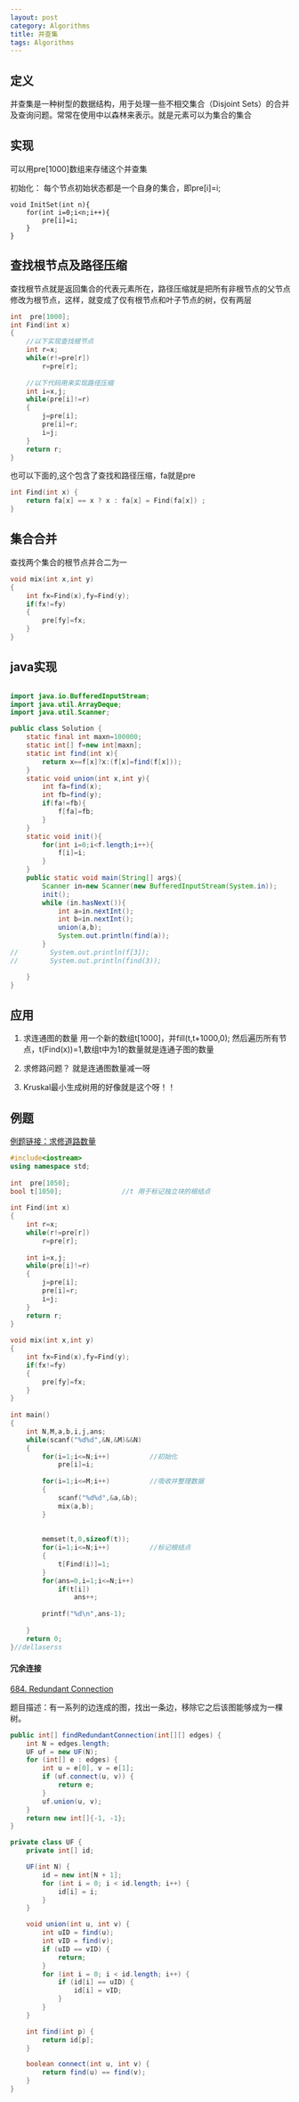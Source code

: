 ```yaml
---
layout: post
category: Algorithms
title: 并查集
tags: Algorithms
---
```


## 定义
并查集是一种树型的数据结构，用于处理一些不相交集合（Disjoint Sets）的合并及查询问题。常常在使用中以森林来表示。就是元素可以为集合的集合

## 实现
可以用pre[1000]数组来存储这个并查集

初始化： 每个节点初始状态都是一个自身的集合，即pre[i]=i;
```
void InitSet(int n){
    for(int i=0;i<n;i++){
        pre[i]=i;
    }
}
```

## 查找根节点及路径压缩
查找根节点就是返回集合的代表元素所在，路径压缩就是把所有非根节点的父节点修改为根节点，这样，就变成了仅有根节点和叶子节点的树，仅有两层

```c++
int  pre[1000];  
int Find(int x)  
{  
    //以下实现查找根节点
    int r=x;  
    while(r!=pre[r])  
        r=pre[r];  
    
    //以下代码用来实现路径压缩
    int i=x,j;  
    while(pre[i]!=r)  
    {  
        j=pre[i];  
        pre[i]=r;  
        i=j;  
    }  
    return r;  
}  
```

也可以下面的,这个包含了查找和路径压缩，fa就是pre
```c++
int Find(int x) {  
    return fa[x] == x ? x : fa[x] = Find(fa[x]) ;  
} 
```

## 集合合并
查找两个集合的根节点并合二为一
```c++
void mix(int x,int y)  
{  
    int fx=Find(x),fy=Find(y);  
    if(fx!=fy)  
    {  
        pre[fy]=fx;  
    }  
}   
```

## java实现
```java

import java.io.BufferedInputStream;
import java.util.ArrayDeque;
import java.util.Scanner;

public class Solution {
    static final int maxn=100000;
    static int[] f=new int[maxn];
    static int find(int x){
        return x==f[x]?x:(f[x]=find(f[x]));
    }
    static void union(int x,int y){
        int fa=find(x);
        int fb=find(y);
        if(fa!=fb){
            f[fa]=fb;
        }
    }
    static void init(){
        for(int i=0;i<f.length;i++){
            f[i]=i;
        }
    }
    public static void main(String[] args){
        Scanner in=new Scanner(new BufferedInputStream(System.in));
        init();
        while (in.hasNext()){
            int a=in.nextInt();
            int b=in.nextInt();
            union(a,b);
            System.out.println(find(a));
        }
//        System.out.println(f[3]);
//        System.out.println(find(3));

    }
}
```

## 应用
1. 求连通图的数量
用一个新的数组t[1000]，并fill(t,t+1000,0); 然后遍历所有节点，t(Find(x))=1,数组t中为1的数量就是连通子图的数量

2. 求修路问题？
就是连通图数量减一呀

3. Kruskal最小生成树用的好像就是这个呀！！

## 例题
[例题链接：求修道路数量](http://acm.hdu.edu.cn/showproblem.php?pid=1232)

```c++
#include<iostream>  
using namespace std;  
  
int  pre[1050];  
bool t[1050];               //t 用于标记独立块的根结点  
  
int Find(int x)  
{  
    int r=x;  
    while(r!=pre[r])  
        r=pre[r];  
      
    int i=x,j;  
    while(pre[i]!=r)  
    {  
        j=pre[i];  
        pre[i]=r;  
        i=j;  
    }  
    return r;  
}  
  
void mix(int x,int y)  
{  
    int fx=Find(x),fy=Find(y);  
    if(fx!=fy)  
    {  
        pre[fy]=fx;  
    }  
}   
  
int main()  
{  
    int N,M,a,b,i,j,ans;  
    while(scanf("%d%d",&N,&M)&&N)  
    {  
        for(i=1;i<=N;i++)          //初始化   
            pre[i]=i;  
          
        for(i=1;i<=M;i++)          //吸收并整理数据   
        {  
            scanf("%d%d",&a,&b);  
            mix(a,b);  
        }  
          
          
        memset(t,0,sizeof(t));  
        for(i=1;i<=N;i++)          //标记根结点  
        {  
            t[Find(i)]=1;  
        }  
        for(ans=0,i=1;i<=N;i++)  
            if(t[i])  
                ans++;  
                  
        printf("%d\n",ans-1);  
          
    }  
    return 0;  
}//dellaserss  
```

#### 冗余连接
[684. Redundant Connection](https://leetcode.com/problems/redundant-connection/description/)

题目描述：有一系列的边连成的图，找出一条边，移除它之后该图能够成为一棵树。

```java
public int[] findRedundantConnection(int[][] edges) {
    int N = edges.length;
    UF uf = new UF(N);
    for (int[] e : edges) {
        int u = e[0], v = e[1];
        if (uf.connect(u, v)) {
            return e;
        }
        uf.union(u, v);
    }
    return new int[]{-1, -1};
}

private class UF {
    private int[] id;

    UF(int N) {
        id = new int[N + 1];
        for (int i = 0; i < id.length; i++) {
            id[i] = i;
        }
    }

    void union(int u, int v) {
        int uID = find(u);
        int vID = find(v);
        if (uID == vID) {
            return;
        }
        for (int i = 0; i < id.length; i++) {
            if (id[i] == uID) {
                id[i] = vID;
            }
        }
    }

    int find(int p) {
        return id[p];
    }

    boolean connect(int u, int v) {
        return find(u) == find(v);
    }
}
```